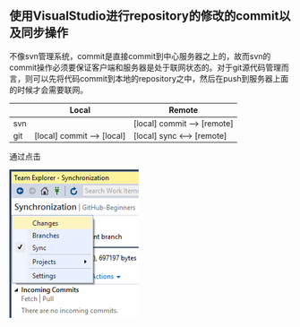 ## 使用VisualStudio进行repository的修改的commit以及同步操作

不像svn管理系统，commit是直接commit到中心服务器之上的，故而svn的commit操作必须要保证客户端和服务器是处于联网状态的。对于git源代码管理而言，则可以先将代码commit到本地的repository之中，然后在push到服务器上面的时候才会需要联网。

|   |          Local           |           Remote          |
|---|--------------------------|---------------------------|
|svn|                          |[local] commit --> [remote]|
|git|[local] commit --> [local]|[local] sync  <--> [remote]|


通过点击

![](./images/s2/basic-operations.png)